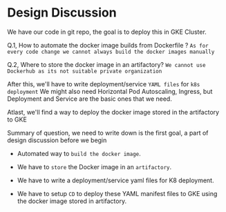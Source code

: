 # Design Discussion
We have our code in git repo, the goal is to deploy this in GKE Cluster.

Q.1, How to automate the docker image builds from Dockerfile ?
`As for every code change we cannot always build the docker images manually`

Q.2, Where to store the docker image in an artifactory?
`We cannot use Dockerhub as its not suitable private organization`

After this, we'll have to write deployment/service `YAML files` for `k8s deployment`
We might also need Horizontal Pod Autoscaling, Ingress, but Deployment and Service are the basic ones that we need.

Atlast, we'll find a way to deploy the docker image stored in the artifactory to GKE


Summary of question, we need to write down is the first goal, a part of design discussion before we begin
- Automated way to `build the docker image`.

- We have to `store` the Docker image in an `artifactory`.

- We have to write a deployment/service yaml files for K8 deployment.

- We have to setup `CD` to deploy these YAML manifest files to GKE using the docker image stored in artifactory.
